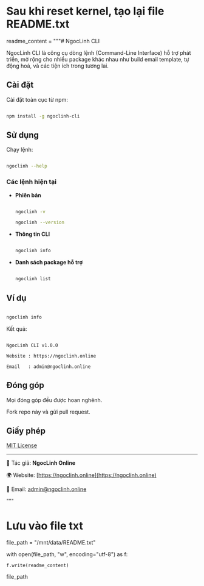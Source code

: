 # Sau khi reset kernel, tạo lại file README.txt

readme_content = """# NgocLinh CLI

NgocLinh CLI là công cụ dòng lệnh (Command-Line Interface) hỗ trợ phát triển, mở rộng cho nhiều package khác nhau như build email template, tự động hoá, và các tiện ích trong tương lai.

## Cài đặt

Cài đặt toàn cục từ npm:

```bash
npm install -g ngoclinh-cli
```

## Sử dụng

Chạy lệnh:

```bash
ngoclinh --help
```

### Các lệnh hiện tại

- **Phiên bản**
  ```bash
  ngoclinh -v
  ngoclinh --version
  ```

- **Thông tin CLI**
  ```bash
  ngoclinh info
  ```

- **Danh sách package hỗ trợ**
  ```bash
  ngoclinh list
  ```

## Ví dụ

```bash
ngoclinh info
```

Kết quả:

```
NgocLinh CLI v1.0.0
Website : https://ngoclinh.online
Email   : admin@ngoclinh.online
```

## Đóng góp

Mọi đóng góp đều được hoan nghênh.  
Fork repo này và gửi pull request.

## Giấy phép

[MIT License](./LICENSE)

---

📌 Tác giả: **NgocLinh Online**  
🌍 Website: [https://ngoclinh.online](https://ngoclinh.online)  
📧 Email: admin@ngoclinh.online
"""

# Lưu vào file txt
file_path = "/mnt/data/README.txt"
with open(file_path, "w", encoding="utf-8") as f:
    f.write(readme_content)

file_path